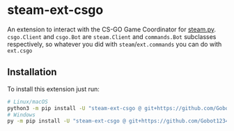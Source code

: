 # steam-ext-csgo

An extension to interact with the CS-GO Game Coordinator for 
[steam.py](https://github.com/Gobot1234/steam.py). `csgo.Client` and `csgo.Bot` are `steam.Client` and `commands.Bot` 
subclasses respectively, so whatever you did with `steam`/`ext.commands` you can do with `ext.csgo`

## Installation

To install this extension just run:

```sh
# Linux/macOS
python3 -m pip install -U "steam-ext-csgo @ git+https://github.com/Gobot1234/steam-ext-csgo@master"
# Windows
py -m pip install -U "steam-ext-csgo @ git+https://github.com/Gobot1234/steam-ext-csgo@master"
```
